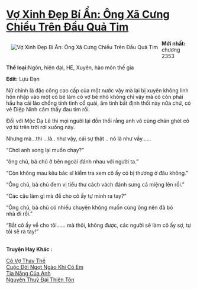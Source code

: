 <a href="https://utruyen.com/vo-xinh-dep-bi-an-ong-xa-cung-chieu-tren-dau-qua-tim/18414/" title="Vợ Xinh Đẹp Bí Ẩn: Ông Xã Cưng Chiều Trên Đầu Quả Tim"><h1>Vợ Xinh Đẹp Bí Ẩn: Ông Xã Cưng Chiều Trên Đầu Quả Tim</h1></a><div style="display:table"><img align="right" style="float: left; padding: 10px;" src="https://utruyen.com/images/story/200x260/vo-xinh-dep-bi-an-ong-xa-cung-chieu-tren-dau-qua-tim.jpg" alt="Vợ Xinh Đẹp Bí Ẩn: Ông Xã Cưng Chiều Trên Đầu Quả Tim"><b>Mới nhất:</b> chương 2353<p></p><b>Thể loại:</b>Ngôn, hiện đại, HE, Xuyên, hào môn thế gia<p></p><b>Edit:</b> Lựu Đạn<p></p>Nữ chính là đặc công cao cấp của một nước vậy mà lại bị xuyên không linh hồn nhập vào một cô bé làm cô vợ bé nhỏ không chỉ vậy mà cô còn phải hầu hạ cái lão chồng tính tình cổ quái, âm tình bất định thối này nữa chứ, có vẻ Diệp Ninh cảm thấy đau tim rồi.<p></p>Đối với Mộc Dạ Lê thì mọi người lại đồn thổi rằng anh vô cùng chán ghét cô vợ từ trên trời rơi xuống này.<p></p>Nhưng mà…thì …là.. như vậy, cái sự thật .. nó là như vầy……<p></p>“Chơi anh xong lại muốn chạy?”<p></p>“ông chủ, bà chủ ở bên ngoài đánh nhau với người ta.”<p></p>“Còn không mau kêu bác sĩ kiểm tra xem cô ấy có bị thương ở đâu không.”<p></p>“Ông chủ, bà chủ đem vị tiểu thư cách vách đánh sưng cả miệng lên rồi.”<p></p>“Các cậu làm gì mà để cho cô ấy tự mình ra tay?”<p></p>“Ông chủ, bà chủ có nhiều chuyện không muốn cùng ông nên đã bỏ nhà đi rồi.”<p></p>“Bắt cô ấy về cho tôi…… mà thôi, không được, các người sẽ làm cô ấy sợ, tự tôi sẽ ra tay!”</div><p><br><b>Truyện Hay Khác :</b></p><a href="https://utruyen.com/co-vo-thay-the/19243/" alt="Cô Vợ Thay Thế">Cô Vợ Thay Thế</a><br/><a href="https://truyenngontinhay.wordpress.com/2019/10/03/cuoc-doi-ngot-ngao-khi-co-em/" alt="Cuộc Đời Ngọt Ngào Khi Có Em">Cuộc Đời Ngọt Ngào Khi Có Em</a><br/><a href="https://dammyh.wordpress.com/2019/11/07/tia-nang-cua-anh/" alt="Tia Nắng Của Anh">Tia Nắng Của Anh</a><br/><a href="https://truyenngontinhay.wordpress.com/2019/10/03/nguyen-thuy-dai-thien-ton/" alt="Nguyên Thuỷ Đại Thiên Tôn">Nguyên Thuỷ Đại Thiên Tôn</a><br/>